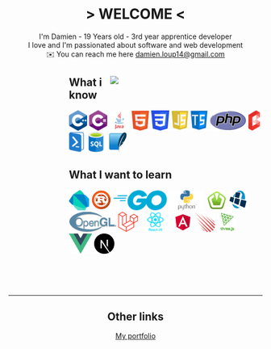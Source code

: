<div align="center">
    <h1> > WELCOME < </h1>
    I'm Damien - 19 Years old - 3rd year apprentice developer <br />
    I love and I'm passionated about software and web development <br />
    ✉️ You can reach me here <a href="mailto:damien.loup14@gmail.com"> damien.loup14@gmail.com </a>
</div>
<div align="left">
    <img align="right" width="60%" src="https://github-readme-stats.vercel.app/api/top-langs/?username=dam277&theme=nord&layout=compact">
    <div>
        <dl><dd><dl><dd><dl><dd>
        <h2> What i know </h2>
        <img height="40" src="src/images/Cpp.png" />
        <img height="40" src="src/images/Csharp.png" />
        <img height="40" src="src/images/Java.png" />
        <img height="40" src="src/images/Html.png" />
        <img height="40" src="src/images/Css.png" />
        <img height="40" src="src/images/Javascript.png" />
        <img height="40" src="src/images/Typescript.png" />
        <img height="40" src="src/images/Php.png" />
        <img height="40" src="src/images/Blade.png" />
        <img height="40" src="src/images/Powershell.png" />
        <img height="40" src="src/images/Sql.png" />
        <img height="40" src="src/images/Sqlite.png" />
        <h2> What I want to learn </h2>
        <img height="40" src="src/images/Dart.png" />
        <img height="40" src="src/images/Rust.png" />
        <img height="40" src="src/images/Go.png" />
        <img height="40" src="src/images/Python.png" />
        <img height="40" src="src/images/Sfml.png" />
        <img height="40" src="src/images/Lwjgl.png" />
        <img height="40" src="src/images/OpenGl.png" />
        <img height="40" src="src/images/Laravel.png" />
        <img height="40" src="src/images/React.png" />
        <img height="40" src="src/images/Angular.png" />
        <img height="40" src="src/images/Meteor.png" />
        <img height="40" src="src/images/Three.png" />
        <img height="40" src="src/images/Vue.png" />
        <img height="40" src="src/images/Next.png" />
        </dd></dl></dd></dl></dd></dl>
    </div>
</div>
<br /> <br /> <br /> <hr />
<div align="center">
    <h2> Other links </h2>
    <a href="https://dam277.github.io/dam277/">My portfolio</a>
</div>
